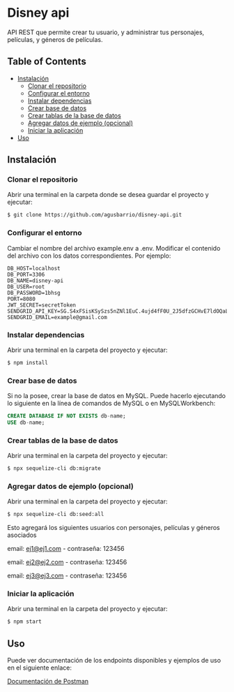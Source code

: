 # **Disney api**

API REST que permite crear tu usuario, y administrar tus personajes, películas, y géneros de películas.

## **Table of Contents**

- [Instalación](#Instalación)
  - [Clonar el repositorio](<#Clonar el repositorio>)
  - [Configurar el entorno](<#Configurar el entorno>)
  - [Instalar dependencias](<#Instalar dependencias>)
  - [Crear base de datos](<#Crear base de datos>)
  - [Crear tablas de la base de datos](<#Crear tablas de la base de datos>)
  - [Agregar datos de ejemplo (opcional)](<#Agregar datos de ejemplo>)
  - [Iniciar la aplicación](<#Iniciar la aplicación>)
- [Uso](#Uso)

<div id="Instalación"></div>

## **Instalación**

<div id="Clonar el repositorio"></div>

### **Clonar el repositorio**

Abrir una terminal en la carpeta donde se desea guardar el proyecto y ejecutar:

```bash
$ git clone https://github.com/agusbarrio/disney-api.git
```

<div id="Configurar el entorno"></div>

### **Configurar el entorno**

Cambiar el nombre del archivo example.env a .env. Modificar el contenido del archivo con los datos correspondientes. Por ejemplo:

```shell
DB_HOST=localhost
DB_PORT=3306
DB_NAME=disney-api
DB_USER=root
DB_PASSWORD=1bhsg
PORT=8080
JWT_SECRET=secretToken
SENDGRID_API_KEY=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
SENDGRID_EMAIL=example@gmail.com
```

<div id="Instalar dependencias"></div>

### **Instalar dependencias**

Abrir una terminal en la carpeta del proyecto y ejecutar:

```bash
$ npm install
```

<div id="Crear base de datos"></div>

### **Crear base de datos**

Si no la posee, crear la base de datos en MySQL. Puede hacerlo ejecutando lo siguiente en la línea de comandos de MySQL o en MySQLWorkbench:

```sql
CREATE DATABASE IF NOT EXISTS db-name;
USE db-name;
```

<div id="Crear tablas de la base de datos"></div>

### **Crear tablas de la base de datos**

Abrir una terminal en la carpeta del proyecto y ejecutar:

```bash
$ npx sequelize-cli db:migrate
```

<div id="Agregar datos de ejemplo"></div>

### **Agregar datos de ejemplo (opcional)**

Abrir una terminal en la carpeta del proyecto y ejecutar:

```bash
$ npx sequelize-cli db:seed:all
```

Esto agregará los siguientes usuarios con personajes, películas y géneros asociados

email: ej1@ej1.com - contraseña: 123456

email: ej2@ej2.com - contraseña: 123456

email: ej3@ej3.com - contraseña: 123456

<div id="Iniciar la aplicación"></div>

### **Iniciar la aplicación**

Abrir una terminal en la carpeta del proyecto y ejecutar:

```bash
$ npm start
```

<div id="Uso"></div>

## **Uso**

Puede ver documentación de los endpoints disponibles y ejemplos de uso en el siguiente enlace:

<a href="https://documenter.getpostman.com/view/24096244/2s8YekQuAo" target="_blank">Documentación de Postman</a>
